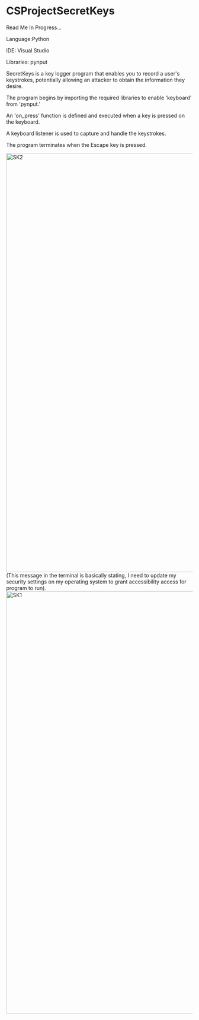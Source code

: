 # CSProjectSecretKeys

Read Me In Progress... 


Language:Python

IDE: Visual Studio

Libraries: pynput

SecretKeys is a key logger program that enables you to record a user's keystrokes, potentially allowing an attacker to obtain the information they desire. 

The program begins by importing the required libraries to enable 'keyboard' from 'pynput.' 

An 'on_press' function is defined and executed when a key is pressed on the keyboard.

A keyboard listener is used to capture and handle the keystrokes. 

The program terminates when the Escape key is pressed.

<img width="1127" alt="SK2" src="https://github.com/CMoret/CSProjectSecretKeys/assets/134563934/dacca131-6560-46f7-8218-6398b99039d4">
(This message in the terminal is basically stating, I need to update my security settings on my operating system to grant accessibility access for program to run).


<img width="1137" alt="SK1" src="https://github.com/CMoret/CSProjectSecretKeys/assets/134563934/d65066cc-0fbf-48fa-a037-25cff88926cc">
